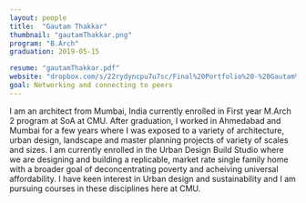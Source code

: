 ```yaml
---
layout: people
title:  "Gautam Thakkar"
thumbnail: "gautamThakkar.png"
program: "B.Arch"
graduation: 2019-05-15

resume: "gautamThakkar.pdf"
website: "dropbox.com/s/22rydyncpu7u7sc/Final%20Portfolio%20-%20Gautam%20Thakkar%20Low%20res.pdf?dl=0"
goal: Networking and connecting to peers
---
```


I am an architect from Mumbai, India currently enrolled in First year M.Arch 2 program at SoA at CMU. After graduation, I worked in Ahmedabad and Mumbai for a few years where I was exposed to a variety of architecture, urban design, landscape and master planning projects of variety of scales and sizes. I am currently enrolled in the Urban Design Build Studio where we are designing and building a replicable, market rate single family home with a broader goal of deconcentrating poverty and acheiving universal affordability. I have keen interest in Urban design and sustainability and I am pursuing courses in these disciplines here at CMU. 
